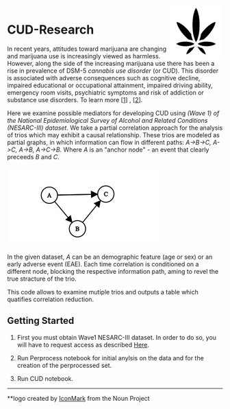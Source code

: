 
<img src="img/noun_Cannabis.png" width=125 height=125 align="right">

# CUD-Research

In recent years, attitudes toward marijuana are changing and marijuana use is increasingly viewed as harmless. However, along the side of the increasing marijuana use there has been a rise in prevalence of DSM-5 *cannabis use disorder* (or CUD). This disorder is associated with adverse consequences such as cognitive decline, impaired educational or occupational attainment, impaired driving ability, emergency room visits, psychiatric symptoms and risk of addiction or substance use disorders. To learn more [[1](https://pubmed.ncbi.nlm.nih.gov/26551358/)] , [[2](https://www.sciencedirect.com/science/article/pii/S0376871613000264)].

Here we examine possible mediators for developing CUD using *(Wave 1) of the National Epidemiological Survey of Alcohol and Related Conditions (NESARC-III) dataset*. 
We take a partial correlation approach for the analysis of trios which may exhibit a causal relationship. These trios are modeled as partial graphs, in which information can flow in different paths: *A->B->C, A->C, A->B, A->C->B*. Where *A* is an "anchor node" - an event that clearly preceeds *B* and *C*. 

![alt text](https://github.com/bareini/CUD-Research/blob/master/img/graph%20(1).png)

In the given dataset, *A* can be an demographic feature (age or sex) or an early adverse event (EAE). Each time correlation is conditioned on a different node, blocking the respective information path, aming to revel the true stracture of the trio. 

This code allows to examine mutiple trios and outputs a table which quatifies correlation reduction.

## Getting Started

1. First you must obtain Wave1 NESARC-III dataset. In order to do so, you will have to request access as described [Here](https://www.niaaa.nih.gov/procedures-obtaining-dataset).

2. Run Perprocess notebook for initial anylsis on the data and for the creation of the perprocessed set.

3. Run CUD notebook.


----

**logo created by [IconMark](https://thenounproject.com/) from the Noun Project
